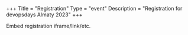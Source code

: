+++
Title = "Registration"
Type = "event"
Description = "Registration for devopsdays Almaty 2023"
+++

<div style="width:100%; text-align:left;">

Embed registration iframe/link/etc.
</div></div>
</div>
